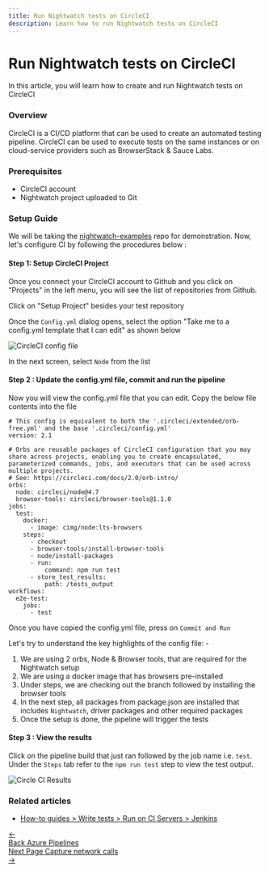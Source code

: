 ```yaml
---
title: Run Nightwatch tests on CircleCI
description: Learn how to run Nightwatch tests on CircleCI
---
```


<div class="page-header"><h1>Run Nightwatch tests on CircleCI</h1></div>

In this article, you will learn how to create and run Nightwatch tests on CircleCI

### Overview

CircleCI is a CI/CD platform that can be used to create an automated testing pipeline. CircleCI can be used to execute tests on the same instances or on cloud-service providers such as BrowserStack & Sauce Labs.

### Prerequisites
- CircleCI account
- Nightwatch project uploaded to Git


### Setup Guide
We will be taking the [nightwatch-examples](https://github.com/nightwatchjs/nightwatch-examples) repo for demonstration. Now, let's configure CI by following the procedures below :


#### Step 1:  Setup CircleCI Project

Once you connect your CircleCI account to Github and you click on "Projects" in the left menu, you will see the list of repositories from Github.

Click on "Setup Project" besides your test repository

Once the `Config.yml` dialog opens, select the option "Take me to a config.yml template that I can edit" as shown below

![CircleCI config file](https://user-images.githubusercontent.com/1677755/189828701-e0aff507-c61f-4e58-ad28-efdc99dea61f.png)


In the next screen, select `Node` from the list

#### Step 2 : Update the config.yml file, commit and run the pipeline
Now you will view the config.yml file that you can edit. Copy the below file contents into the file

<pre class="nocode-space"><code class="yml"># This config is equivalent to both the '.circleci/extended/orb-free.yml' and the base '.circleci/config.yml'
version: 2.1

# Orbs are reusable packages of CircleCI configuration that you may share across projects, enabling you to create encapsulated, parameterized commands, jobs, and executors that can be used across multiple projects.
# See: https://circleci.com/docs/2.0/orb-intro/
orbs:
  node: circleci/node@4.7
  browser-tools: circleci/browser-tools@1.1.0
jobs:
  test:
    docker:
      - image: cimg/node:lts-browsers
    steps:
      - checkout
      - browser-tools/install-browser-tools
      - node/install-packages
      - run:
          command: npm run test
      - store_test_results:
          path: /tests_output
workflows:
  e2e-test:
    jobs:
      - test
</code></pre>

Once you have copied the config.yml file, press on `Commit and Run`

Let's try to understand the key highlights of the config file: -
1. We are using 2 orbs, Node & Browser tools, that are required for the Nightwatch setup
2. We are using a docker image that has browsers pre-installed
3. Under steps, we are checking out the branch followed by installing the browser tools 
4. In the next step, all packages from package.json are installed that includes `Nightwatch`, driver packages and other required packages
5. Once the setup is done, the pipeline will trigger the tests

#### Step 3 : View the results

Click on the pipeline build that just ran followed by the job name i.e. `test`. Under the `Steps` tab refer to the `npm run test` step to view the test output.

![Circle CI Results](https://user-images.githubusercontent.com/1677755/189831161-c08ee3e0-e1ce-4e92-90be-92c1ab61e02b.png)


### Related articles
- [How-to guides > Write tests > Run on CI Servers > Jenkins ](/guide/ci-integrations/run-nightwatch-on-jenkins.html)

<div class="doc-pagination pt-40">
  <div class="previous">
    <a href="/guide/ci-integrations/run-nightwatch-on-azure-pipelines.html">
      <span>←</span>
        <div class="d-flex flex-column">
          <span class="smallT">Back</span>
          <span class="bigT">Azure Pipelines</span>
        </div>
    </a>
  </div>
  <div class="next">
    <a href="/guide/network-requests/capture-network-calls.html">
        <div class="d-flex flex-column">
          <span class="smallT">Next Page</span>
          <span class="bigT">Capture network calls</span>
        </div>
        <span>→</span>
    </a>
  </div>
</div>
